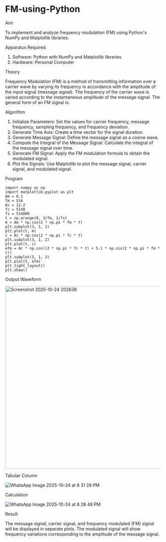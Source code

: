 # FM-using-Python

Aim


To implement and analyze frequency modulation (FM) using Python's NumPy and Matplotlib libraries. 

Apparatus Required

1.	Software: Python with NumPy and Matplotlib libraries
2.	Hardware: Personal Computer
  
Theory

Frequency Modulation (FM) is a method of transmitting information over a carrier wave by varying its frequency in accordance with the amplitude of the input signal (message signal). The frequency of the carrier wave is varied according to the instantaneous amplitude of the message signal. The general form of an FM signal is:



Algorithm


1.	Initialize Parameters: Set the values for carrier frequency, message frequency, sampling frequency, and frequency deviation.
2.	Generate Time Axis: Create a time vector for the signal duration.
3.	Generate Message Signal: Define the message signal as a cosine wave.
4.	Compute the Integral of the Message Signal: Calculate the integral of the message signal over time.
5.	Generate FM Signal: Apply the FM modulation formula to obtain the modulated signal.
6.	Plot the Signals: Use Matplotlib to plot the message signal, carrier signal, and modulated signal.

Program
```
import numpy as np
import matplotlib.pyplot as plt
Am = 6.1
fm = 514
Ac = 12.2
fc = 5140
fs = 514000
t = np.arange(0, 3/fm, 1/fs)
m = Am * np.cos(2 * np.pi * fm * t)
plt.subplot(3, 1, 1)
plt.plot(t, m)
c = Ac * np.cos(2 * np.pi * fc * t)
plt.subplot(3, 1, 2)
plt.plot(t, c)
efm = Ac * np.cos((2 * np.pi * fc * t) + 5.1 * np.sin(2 * np.pi * fm * t))
plt.subplot(3, 1, 3)
plt.plot(t, efm)
plt.tight_layout()
plt.show()
```

Output Waveform

<img width="797" height="589" alt="Screenshot 2025-10-24 202638" src="https://github.com/user-attachments/assets/faf920a0-b143-4f54-be28-bd22b13893b7" />


Tabular Column

![WhatsApp Image 2025-10-24 at 8 31 28 PM](https://github.com/user-attachments/assets/73c29b2a-cf56-433b-9935-11f1760c5ab7)



Calculation

![WhatsApp Image 2025-10-24 at 8 28 48 PM](https://github.com/user-attachments/assets/b0837cec-8f6e-47c9-93d6-55777d90cb9b)


Result


The message signal, carrier signal, and frequency modulated (FM) signal will be displayed in separate plots. The modulated signal will show frequency variations corresponding to the amplitude of the message signal.
